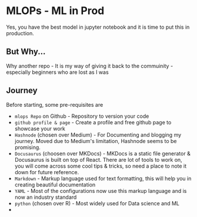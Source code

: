 # MLOPs - ML in Prod


Yes, you have the best model in jupyter notebook and it is time to put this in production.


## But Why... 
Why another repo - It is my way of giving it back to the commuinity - especially beginners who are lost as I was 

## Journey
Before starting, some pre-requisites are

-  `mlops Repo` on Github  - Repository to version your code
-  `github profile & page` - Create a profile and free github page to showcase your work
-  `Hashnode` (chosen over Medium) - For Documenting and blogging my journey. Moved due to Medium's limitation, Hashnode seems to be promising.
-  `Docusaurus` (choosen over MKDocs) - MKDocs is a static file generator &  Docusaurus is built on top of React. There are lot of tools to work on, you will come across some cool tips & tricks, so need a place to note it down for future reference.
- `Markdown` - Markup language used for text formatting, this will help you in creating beautiful documentation 
- `YAML` - Most of the configurations now use this markup language and is now an industry standard
- `python` (chosen over R) - Most widely used for Data science and ML
- 

